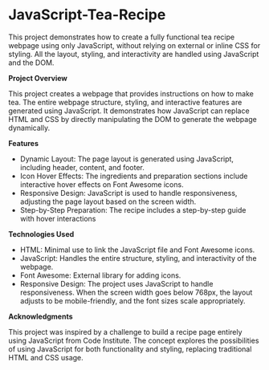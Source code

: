 # JavaScript-Tea-Recipe

This project demonstrates how to create a fully functional tea recipe webpage using only JavaScript, without relying on external or inline CSS for styling. All the layout, styling, and interactivity are handled using JavaScript and the DOM.

**Project Overview**

This project creates a webpage that provides instructions on how to make tea. The entire webpage structure, styling, and interactive features are generated using JavaScript. It demonstrates how JavaScript can replace HTML and CSS by directly manipulating the DOM to generate the webpage dynamically.

**Features**

- Dynamic Layout: The page layout is generated using JavaScript, including header, content, and footer.
- Icon Hover Effects: The ingredients and preparation sections include interactive hover effects on Font Awesome icons.
- Responsive Design: JavaScript is used to handle responsiveness, adjusting the page layout based on the screen width.
- Step-by-Step Preparation: The recipe includes a step-by-step guide with hover interactions

**Technologies Used**

- HTML: Minimal use to link the JavaScript file and Font Awesome icons.
- JavaScript: Handles the entire structure, styling, and interactivity of the webpage.
- Font Awesome: External library for adding icons.
- Responsive Design: The project uses JavaScript to handle responsiveness. When the screen width goes below 768px, the layout adjusts to be mobile-friendly, and the font sizes scale appropriately.

**Acknowledgments**

This project was inspired by a challenge to build a recipe page entirely using JavaScript from Code Institute. The concept explores the possibilities of using JavaScript for both functionality and styling, replacing traditional HTML and CSS usage.
